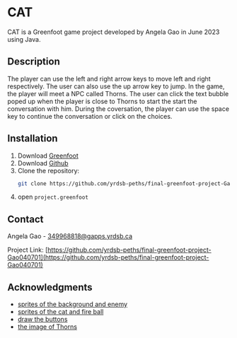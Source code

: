 # CAT
CAT is a Greenfoot game project developed by Angela Gao in June 2023 using Java. 

## Description 
The player can use the left and right arrow keys to move left and right respectively. The user can also use the up arrow key to jump. In the game, the player will meet a NPC called Thorns. The user can click the text bubble poped up when the player is close to Thorns to start the start the conversation with him. During the coversation, the player can use the space key to continue the conversation or click on the choices.  

## Installation 
1. Download [Greenfoot](https://www.greenfoot.org/download)
2. Download [Github](https://desktop.github.com/)
3. Clone the repository: 
    ```sh
    git clone https://github.com/yrdsb-peths/final-greenfoot-project-Gao040701
    ```
4. open  `project.greenfoot`

## Contact 
Angela Gao - 349968818@gapps.yrdsb.ca 

Project Link: [https://github.com/yrdsb-peths/final-greenfoot-project-Gao040701](https://github.com/yrdsb-peths/final-greenfoot-project-Gao040701)

## Acknowledgments
* [sprites of the background and enemy](https://www.kenney.nl/assets/pixel-platformer)
* [sprites of the cat and fire ball](https://itch.io/)
* [draw the buttons](https://www.pixilart.com/draw)
* [the image of Thorns](https://prts.wiki/w/%E6%A3%98%E5%88%BA)
